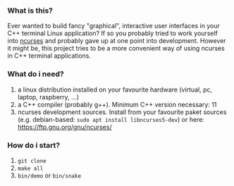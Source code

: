 ### What is this?

Ever wanted to build fancy "graphical", interactive user interfaces in your C++ terminal Linux application? If so you probably tried to work yourself into [ncurses](https://en.wikipedia.org/wiki/Ncurses) and probably gave up at one point into development. However it might be, this project tries to be a more convenient way of using ncurses in C++ terminal applications.

### What do i need?

1.  a linux distribution installed on your favourite hardware (virtual, pc, laptop, raspberry, ...)
2.  a C++ compiler (probably g++). Minimum C++ version necessary: 11
3.  ncurses development sources. Install from your favourite paket sources (e.g. debian-based: `sudo apt install libncurses5-dev`) or here: https://ftp.gnu.org/gnu/ncurses/

### How do i start?

1.  `git clone`
2.  `make all`
3.  `bin/demo` or `bin/snake`